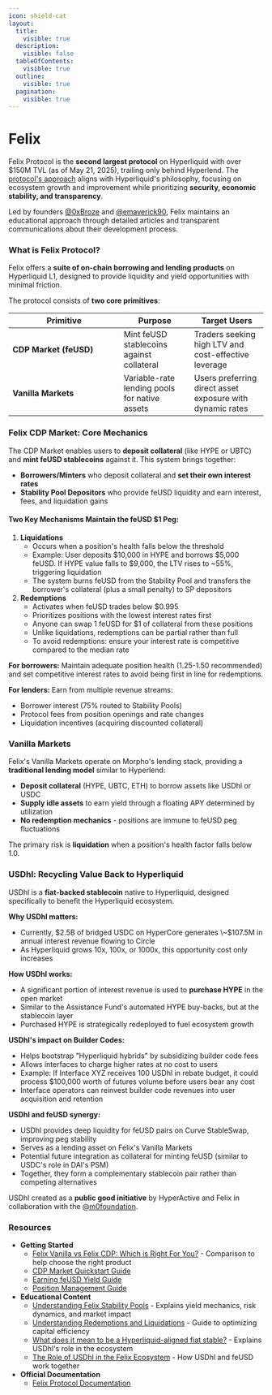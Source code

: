 ```yaml
---
icon: shield-cat
layout:
  title:
    visible: true
  description:
    visible: false
  tableOfContents:
    visible: true
  outline:
    visible: true
  pagination:
    visible: true
---
```


# Felix

Felix Protocol is the **second largest protocol** on Hyperliquid with over $150M TVL (as of May 21, 2025), trailing only behind Hyperlend. The [protocol's approach](https://x.com/emaverick90/status/1915013107753144542) aligns with Hyperliquid's philosophy, focusing on ecosystem growth and improvement while prioritizing **security, economic stability, and transparency**.

Led by founders [@0xBroze](https://x.com/0xBroze) and [@emaverick90](https://x.com/emaverick90), Felix maintains an educational approach through detailed articles and transparent communications about their development process.

### What is Felix Protocol?

Felix offers a **suite of on-chain borrowing and lending products** on Hyperliquid L1, designed to provide liquidity and yield opportunities with minimal friction.

The protocol consists of **two core primitives**:

<table><thead><tr><th width="203.6666259765625">Primitive</th><th>Purpose</th><th>Target Users</th></tr></thead><tbody><tr><td><strong>CDP Market (feUSD)</strong></td><td>Mint feUSD stablecoins against collateral</td><td>Traders seeking high LTV and cost-effective leverage</td></tr><tr><td><strong>Vanilla Markets</strong></td><td>Variable-rate lending pools for native assets</td><td>Users preferring direct asset exposure with dynamic rates</td></tr></tbody></table>

### Felix CDP Market: Core Mechanics

The CDP Market enables users to **deposit collateral** (like HYPE or UBTC) and **mint feUSD stablecoins** against it. This system brings together:

* **Borrowers/Minters** who deposit collateral and **set their own interest rates**
* **Stability Pool Depositors** who provide feUSD liquidity and earn interest, fees, and liquidation gains

#### Two Key Mechanisms Maintain the feUSD $1 Peg:

1. **Liquidations**
   * Occurs when a position's health falls below the threshold
   * Example: User deposits $10,000 in HYPE and borrows $5,000 feUSD. If HYPE value falls to $9,000, the LTV rises to \~55%, triggering liquidation
   * The system burns feUSD from the Stability Pool and transfers the borrower's collateral (plus a small penalty) to SP depositors
2. **Redemptions**
   * Activates when feUSD trades below $0.995
   * Prioritizes positions with the lowest interest rates first
   * Anyone can swap 1 feUSD for $1 of collateral from these positions
   * Unlike liquidations, redemptions can be partial rather than full
   * To avoid redemptions: ensure your interest rate is competitive compared to the median rate

**For borrowers:** Maintain adequate position health (1.25-1.50 recommended) and set competitive interest rates to avoid being first in line for redemptions.

**For lenders:** Earn from multiple revenue streams:

* Borrower interest (75% routed to Stability Pools)
* Protocol fees from position openings and rate changes
* Liquidation incentives (acquiring discounted collateral)

### Vanilla Markets

Felix's Vanilla Markets operate on Morpho's lending stack, providing a **traditional lending model** similar to Hyperlend:

* **Deposit collateral** (HYPE, UBTC, ETH) to borrow assets like USDhl or USDC
* **Supply idle assets** to earn yield through a floating APY determined by utilization
* **No redemption mechanics** - positions are immune to feUSD peg fluctuations

The primary risk is **liquidation** when a position's health factor falls below 1.0.

### USDhl: Recycling Value Back to Hyperliquid

USDhl is a **fiat-backed stablecoin** native to Hyperliquid, designed specifically to benefit the Hyperliquid ecosystem.

**Why USDhl matters:**

* Currently, $2.5B of bridged USDC on HyperCore generates \~$107.5M in annual interest revenue flowing to Circle
* As Hyperliquid grows 10x, 100x, or 1000x, this opportunity cost only increases

**How USDhl works:**

* A significant portion of interest revenue is used to **purchase HYPE** in the open market
* Similar to the Assistance Fund's automated HYPE buy-backs, but at the stablecoin layer
* Purchased HYPE is strategically redeployed to fuel ecosystem growth

**USDhl's impact on Builder Codes:**

* Helps bootstrap "Hyperliquid hybrids" by subsidizing builder code fees
* Allows interfaces to charge higher rates at no cost to users
* Example: If Interface XYZ receives 100 USDhl in rebate budget, it could process $100,000 worth of futures volume before users bear any cost
* Interface operators can reinvest builder code revenues into user acquisition and retention

**USDhl and feUSD synergy:**

* USDhl provides deep liquidity for feUSD pairs on Curve StableSwap, improving peg stability
* Serves as a lending asset on Felix's Vanilla Markets
* Potential future integration as collateral for minting feUSD (similar to USDC's role in DAI's PSM)
* Together, they form a complementary stablecoin pair rather than competing alternatives

USDhl created as a **public good initiative** by HyperActive and Felix in collaboration with the [@m0foundation](https://x.com/m0foundation).

### Resources

* **Getting Started**
  * [Felix Vanilla vs Felix CDP: Which is Right For You?](https://x.com/0xBroze/status/1922626240919257377) - Comparison to help choose the right product
  * [CDP Market Quickstart Guide](https://usefelix.gitbook.io/felix-docs/money-market-products/quickstart/quickstart#step-1-connect-wallet)
  * [Earning feUSD Yield Guide](https://usefelix.gitbook.io/felix-docs/money-market-products/quickstart/earning-feusd-yield#step-1-connect-wallet)
  * [Position Management Guide](https://usefelix.gitbook.io/felix-docs/money-market-products/quickstart/publish-your-docs)
* **Educational Content**
  * [Understanding Felix Stability Pools](https://x.com/0xBroze/status/1911762191897739707) - Explains yield mechanics, risk dynamics, and market impact
  * [Understanding Redemptions and Liquidations](https://x.com/0xBroze/status/1907395802449780931) - Guide to optimizing capital efficiency
  * [What does it mean to be a Hyperliquid-aligned fiat stable?](https://x.com/husd_fiat/status/1923017204045406416) - Explains USDhl's role in the ecosystem
  * [The Role of USDhl in the Felix Ecosystem](https://x.com/0xBroze/status/1917551086979932574) - How USDhl and feUSD work together
* **Official Documentation**
  * [Felix Protocol Documentation](https://usefelix.gitbook.io/felix-docs/)
